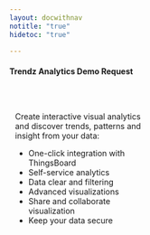 ```yaml
---
layout: docwithnav
notitle: "true"
hidetoc: "true"

---
```


<h4 class="text-center pt-2 pb-2" style="width: 100%">Trendz Analytics Demo Request</h4>
<div style="display: flex;">
    <div style="width: 50%; margin: 30px 10px 0;">
        <div class="pricing-square-description">
            <p>Create interactive visual analytics and discover trends, patterns and
                insight from your data:</p>
        </div>
        <ul>
            <li class="pricing-square-item">One-click integration with ThingsBoard</li>
            <li class="pricing-square-item">Self-service analytics</li>
            <li class="pricing-square-item">Data clear and filtering</li>
            <li class="pricing-square-item">Advanced visualizations</li>
            <li class="pricing-square-item">Share and collaborate visualization</li>
            <li class="pricing-square-item">Keep your data secure</li>
        </ul>
    </div>
    <div style="width: 50%; margin: 0 10px 0;">
        <div class="ml-form-embed"
             data-account="1017142:w0j5m5g7f5"
             data-form="1575980:e2f1u0">
        </div>
    </div>
</div>

<script type="text/javascript">
    (function(m,a,i,l,e,r){ m['MailerLiteObject']=e;function f(){
            var c={ a:arguments,q:[]};var r=this.push(c);return "number"!=typeof r?r:f.bind(c.q);}
            f.q=f.q||[];m[e]=m[e]||f.bind(f.q);m[e].q=m[e].q||f.q;r=a.createElement(i);
            var _=a.getElementsByTagName(i)[0];r.async=1;r.src=l+'?v'+(~~(new Date().getTime()/1000000));
            _.parentNode.insertBefore(r,_);})(window, document, 'script', 'https://static.mailerlite.com/js/universal.js', 'ml');
    
        var ml_account = ml('accounts', '1017142', 'w0j5m5g7f5', 'load');
</script>
<script async>
    waitForJQuery(function(){
        setAttrsToDynamicFormForGTMPurposes();
    });

    function setAttrsToDynamicFormForGTMPurposes() {
        let $formElement = jQuery('[data-account="1017142:w0j5m5g7f5"] form');
        if ($formElement.length) {
            $formElement.attr('id', 'Products_TA_GetADemo');
            $formElement.addClass('gtm_form');
        } else {
            setTimeout(setAttrsToDynamicFormForGTMPurposes, 500);
        }
    }

    function waitForJQuery(callback) {
        if (window.jQuery) {
            callback();
        } else {
            setTimeout(function(){    
                waitForJQuery(function(){
                    setAttrsToDynamicFormForGTMPurposes();
                }
            )}, 500);
        }
    }
</script>